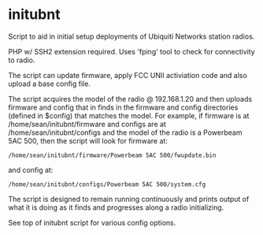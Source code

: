 # initubnt
Script to aid in initial setup deployments of Ubiquiti Networks station radios.

PHP w/ SSH2 extension required.  Uses 'fping' tool to check for connectivity to radio.

The script can update firmware, apply FCC UNII activiation code and also upload a base config file.

The script acquires the model of the radio @ 192.168.1.20 and then uploads firmware and config that in finds
in the firmware and config directories (defined in $config) that matches the model.  For example, if firmware
is at /home/sean/initubnt/firmware and configs are at /home/sean/initubnt/configs and the model of the radio
is a Powerbeam 5AC 500, then the script will look for firmware at:
    
    /home/sean/initubnt/firmware/Powerbeam 5AC 500/fwupdate.bin

and config at:

    /home/sean/initubnt/configs/Powerbeam 5AC 500/system.cfg

The script is designed to remain running continuously and prints output of what it is doing
as it finds and progresses along a radio initializing.

See top of initubnt script for various config options.
